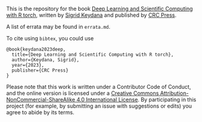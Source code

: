 This is the repository for the book [Deep Learning and Scientific Computing with R torch](https://skeydan.github.io/Deep-Learning-and-Scientific-Computing-with-R-torch/), written by [Sigrid Keydana](https://divergences.xyz/) and published by [CRC Press](https://doi.org/10.1201/9781003275923).

A list of errata may be found in `errata.md`.

To cite using `bibtex`, you could use

```
@book{keydana2023deep,
  title={Deep Learning and Scientific Computing with R torch},
  author={Keydana, Sigrid},
  year={2023},
  publisher={CRC Press}
}
```

Please note that this work is written under a Contributor Code of Conduct, and the online version is licensed under a [Creative Commons Attribution-NonCommercial-ShareAlike 4.0 International License](https://creativecommons.org/licenses/by-nc-sa/4.0/). By participating in this project (for example, by submitting an issue with suggestions or edits) you agree to abide by its terms.

